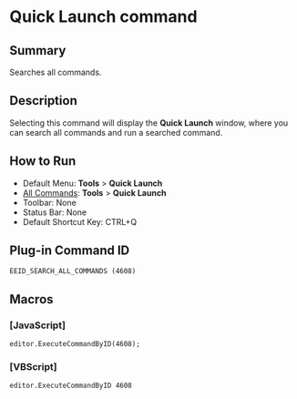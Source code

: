 # Quick Launch command

## Summary

Searches all commands.

## Description

Selecting this command will display the **Quick Launch** window, where you can search all commands and run a searched command.

## How to Run

- Default Menu: **Tools** \> **Quick Launch**
- [All Commands](all_commands): **Tools**
\> **Quick Launch**
- Toolbar: None
- Status Bar: None
- Default Shortcut Key: CTRL+Q

## Plug-in Command ID

```
EEID_SEARCH_ALL_COMMANDS (4608)```

## Macros

### \[JavaScript\]

```
editor.ExecuteCommandByID(4608);
```

### \[VBScript\]

```
editor.ExecuteCommandByID 4608
```
